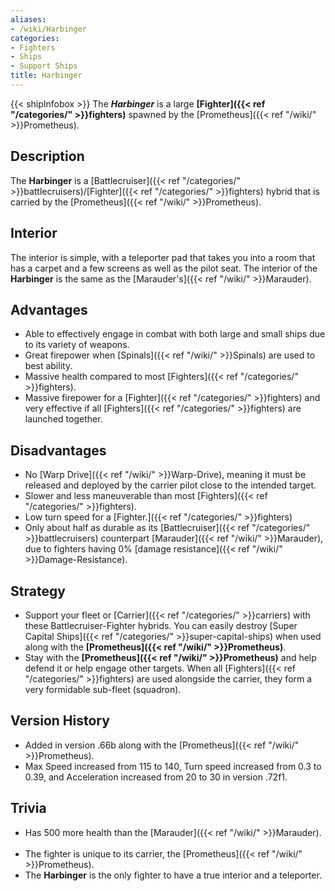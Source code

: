 ```yaml
---
aliases:
- /wiki/Harbinger
categories:
- Fighters
- Ships
- Support Ships
title: Harbinger
---
```


{{< shipInfobox >}} The **_Harbinger_** is a large **[Fighter]({{< ref "/categories/" >}}fighters)** spawned by the [Prometheus]({{< ref "/wiki/" >}}Prometheus). 

## Description 

The **Harbinger** is a [Battlecruiser]({{< ref "/categories/" >}}battlecruisers)/[Fighter]({{< ref "/categories/" >}}fighters) hybrid that is carried by the [Prometheus]({{< ref "/wiki/" >}}Prometheus).

## Interior 

The interior is simple, with a teleporter pad that takes you into a room that has a carpet and a few screens as well as the pilot seat. The interior of the **Harbinger** is the same as the [Marauder's]({{< ref "/wiki/" >}}Marauder).

## Advantages 

- Able to effectively engage in combat with both large and small ships due to its variety of weapons.
- Great firepower when [Spinals]({{< ref "/wiki/" >}}Spinals) are used to best ability.
- Massive health compared to most [Fighters]({{< ref "/categories/" >}}fighters).
- Massive firepower for a [Fighter]({{< ref "/categories/" >}}fighters) and very effective if all [Fighters]({{< ref "/categories/" >}}fighters) are launched together.

## Disadvantages 

- No [Warp Drive]({{< ref "/wiki/" >}}Warp-Drive), meaning it must be released and deployed by the carrier pilot close to the intended target.
- Slower and less maneuverable than most [Fighters]({{< ref "/categories/" >}}fighters).
- Low turn speed for a [Fighter.]({{< ref "/categories/" >}}fighters)
- Only about half as durable as its [Battlecruiser]({{< ref "/categories/" >}}battlecruisers) counterpart [Marauder]({{< ref "/wiki/" >}}Marauder), due to fighters having 0% [damage resistance]({{< ref "/wiki/" >}}Damage-Resistance).

## Strategy 

- Support your fleet or [Carrier]({{< ref "/categories/" >}}carriers) with these Battlecruiser-Fighter hybrids. You can easily destroy [Super Capital Ships]({{< ref "/categories/" >}}super-capital-ships) when used along with the **[Prometheus]({{< ref "/wiki/" >}}Prometheus)**. 
- Stay with the **[Prometheus]({{< ref "/wiki/" >}}Prometheus)** and help defend it or help engage other targets. When all [Fighters]({{< ref "/categories/" >}}fighters) are used alongside the carrier, they form a very formidable sub-fleet (squadron).  

## Version History  

- Added in version .66b along with the [Prometheus]({{< ref "/wiki/" >}}Prometheus).
- Max Speed increased from 115 to 140, Turn speed increased from 0.3 to 0.39, and Acceleration increased from 20 to 30 in version .72f1.

## Trivia 

- Has 500 more health than the [Marauder]({{< ref "/wiki/" >}}Marauder).    
- The fighter is unique to its carrier, the [Prometheus]({{< ref "/wiki/" >}}Prometheus).    
- The **Harbinger** is the only fighter to have a true interior and a teleporter.